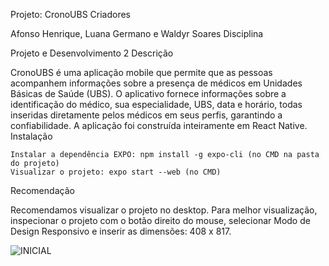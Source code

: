 Projeto: CronoUBS
Criadores

Afonso Henrique, Luana Germano e Waldyr Soares
Disciplina

Projeto e Desenvolvimento 2
Descrição

CronoUBS é uma aplicação mobile que permite que as pessoas acompanhem informações sobre a presença de médicos em Unidades Básicas de Saúde (UBS). O aplicativo fornece informações sobre a identificação do médico, sua especialidade, UBS, data e horário, todas inseridas diretamente pelos médicos em seus perfis, garantindo a confiabilidade. A aplicação foi construída inteiramente em React Native.
Instalação

    Instalar a dependência EXPO: npm install -g expo-cli (no CMD na pasta do projeto)
    Visualizar o projeto: expo start --web (no CMD)

Recomendação

Recomendamos visualizar o projeto no desktop. Para melhor visualização, inspecionar o projeto com o botão direito do mouse, selecionar Modo de Design Responsivo e inserir as dimensões: 408 x 817.

![INICIAL](https://user-images.githubusercontent.com/97638604/216843420-a335c6c4-e384-4a8a-b0d0-9fb94a9e4d6b.png)
